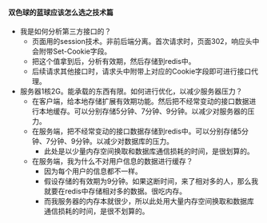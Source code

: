 #### 双色球的蓝球应该怎么选之技术篇
* 我是如何分析第三方接口的？
  - 页面用的session技术。非前后端分离。首次请求时，页面302，响应头中会附带Set-Cookie字段。
  - 把这个值拿到后，分析有效期，然后存储到redis中。
  - 后续请求其他接口时，请求头中附带上对应的Cookie字段即可进行接口代理。
* 服务器1核2G。能承载的东西有限。如何进行优化，以减少服务器压力？
  - 在客户端，给本地存储扩展有效期功能。然后把不经常变动的接口数据进行本地缓存。可以分别存储5分钟、7分钟、9分钟。以减少对服务器的压力。
  - 在服务端，把不经常变动的接口数据存储到redis中。可以分别存储5分钟、7分钟、9分钟。以减少对数据库的压力。
    - 此处是以少量内存空间换取和数据库通信损耗的时间，是很划算的。
  - 在服务端，我为什么不对用户信息的数据进行缓存？
    - 因为每个用户的信息都不一样。
    - 假设存储的有效期为9分钟。如果这断时间，来了相对多的人，那么我就要在redis中存储相对多的数据。很吃内存。
    - 而我服务器的内存本就很少，所以此处用大量内存空间换取和数据库通信损耗的时间，是很不划算的。
